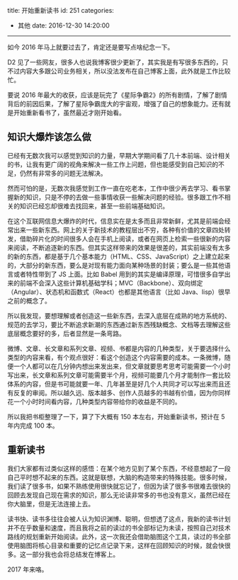title: 开始重新读书
id: 251
categories:
  - 其他
date: 2016-12-30 14:20:00
---

如今 2016 年马上就要过去了，肯定还是要写点啥纪念一下。

D2 见了一些网友，很多人也说我博客很少更新了，其实我是有写很多东西的，只不过内容大多跟公司业务相关，所以没法发布在自己博客上面，此外就是工作比较忙。

要说 2016 年最大的收获，应该是玩完了《星际争霸2》的所有剧情，了解了剧情背后的前因后果，了解了星际争霸庞大的宇宙观，增强了自己的想象能力。还有就是开始重新看书了，虽然最近才刚开始看。

## 知识大爆炸该怎么做

已经有无数次我可以感觉到知识的力量，早期大学期间看了几十本前端、设计相关的书，让我有更广阔的视角来解决一些工作上问题，但也能感受到自己知识的不足，仍然有非常多的问题无法解决。

然而可怕的是，无数次我感觉到工作一直在吃老本，工作中很少再去学习、看书掌握新的知识，只是不停的去做一些事情收获一些解决问题的经验。很多跟工作不相关的知识已经忘却很难去找回来，甚至一些前端基础知识。

在这个互联网信息大爆炸的时代，信息实在是太多而且非常新鲜，尤其是前端会经常出来一些新东西。网上的关于新技术的教程层出不穷，各种有价值的文章四处转发，借助碎片化的时间很多人会在手机上阅读，或者在网页上检索一些很新的内容来阅读，不断追逐新的东西。但其实这样带来的效果是很差的，其实前端没有太多的新的东西，都是基于几个基本能力（HTML、CSS、JavaScript）之上建立起来的，大部分的新东西，要么是对现有能力面向某种场景的封装；要么是一些其他语言或者特性带到了 JS 上面。比如 Babel 用到的其实是编译原理，可惜很多自学出来的前端不会深入这些计算机基础学科；MVC（Backbone）、双向绑定（Angular）、状态机和函数式（React）也都是其他语言（比如 Java、lisp）很早之前的概念了。

所以我发现，要想理解或者创造这一些新东西，去深入底层在成熟的地方系统的、规范的去学习，要比不断追求新潮的东西通过新东西残缺概念、文档等去理解这些底层概念要好的多，后者显然是一条弯路。

微博、文章、长文章和系列文章、视频、书都是内容的几种类型，关于要选择什么类型的内容来看，有个观点很好：看这个创造这个内容需要的成本。一条微博，随便一个人都可以在几分钟内想出来发出来，但文章就要思考思考可能需要一个小时写出来，长文章和系列文章可能需要半个月，视频可能要几个月才能制作一套比较体系的内容，但是书可能就要一年、几年甚至是好几个人共同才可以写出来而且还有反复的审阅。所以越久远、版本越多、创作人员越多的书越有价值，因为你同样花一个小时时间看内容，几种类型内容带给你的收益是不同的。

所以我把书柜整理了一下，算了下大概有 150 本左右，开始重新读书，预计在 5 年内完成 100 本。

## 重新读书

我们大家都有过类似这样的感悟：在某个地方见到了某个东西，不经意想起了一段自己平时想不起来的东西。这就是联想，大脑的构造带来的特殊技能。很多时候，我们读了很多书，如果不熟练使用很快就忘记了，但因为读了很多书很难去很快的回顾去发现自己现在需求的知识，那么无论读非常多的书也没有意义，虽然已经在你大脑里，但是无法连接上去。

读书快、读书多往往会被人认为知识渊博、聪明，但想透了这点，我新的读书计划并不在乎数量和速度，而且我将之前的读过的书全部标记为未读，按照自己对技术路线的规划重新开始阅读。此外，这一次我还会借助脑图这个工具，读过的书全部使用脑图将核心目录和重要的记忆点记录下来，这样在回顾知识的时候，就会快很多。这一部分我也会将总结发在博客上。

2017 年来咯。
